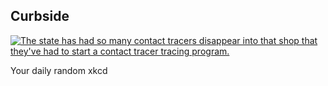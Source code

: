 ## Curbside
[![The state has had so many contact tracers disappear into that shop that they've had to start a contact tracer tracing program.](https://imgs.xkcd.com/comics/curbside.png)](https://xkcd.com/2376/ "The state has had so many contact tracers disappear into that shop that they've had to start a contact tracer tracing program.")

Your daily random xkcd
